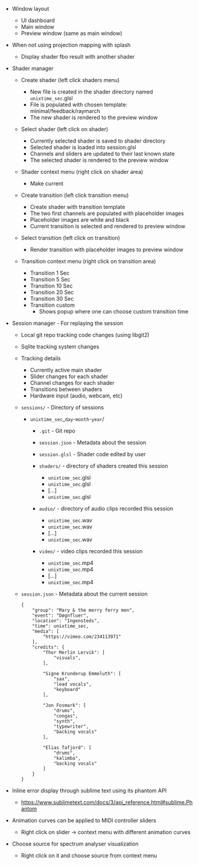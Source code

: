 * Window layout
    * UI dashboard
    * Main window
    * Preview window (same as main window)

* When not using projection mapping with splash
    * Display shader fbo result with another shader

* Shader manager
    * Create shader (left click shaders menu)
        * New file is created in the shader directory named `unixtime_sec`.glsl
        * File is populated with chosen template: minimal/feedback/raymarch
        * The new shader is rendered to the preview window

    * Select shader (left click on shader)
        * Currently selected shader is saved to shader directory
        * Selected shader is loaded into session.glsl
        * Channels and sliders are updated to their last known state
        * The selected shader is rendered to the preview window

    * Shader context menu (right click on shader area)
        * Make current

    * Create transition (left click transition menu)
        * Create shader with transition template
        * The two first channels are populated with placeholder images
        * Placeholder images are white and black
        * Current transition is selected and rendered to preview window

    * Select transition (left click on transition)
        * Render transition with placeholder images to preview window

    * Transition context menu (right click on transition area)
        * Transition  1 Sec
        * Transition  5 Sec
        * Transition 10 Sec
        * Transition 20 Sec
        * Transition 30 Sec
        * Transition custom
            * Shows popup where one can choose custom transition time

* Session manager - For replaying the session
    * Local git repo tracking code changes (using libgit2)
    * Sqlite tracking system changes

    * Tracking details
        * Currently active main shader
        * Slider changes for each shader
        * Channel changes for each shader
        * Transitions between shaders
        * Hardware input (audio, webcam, etc)

    * `sessions/` - Directory of sessions
        * `unixtime_sec`_`day`-`month`-`year`/

            * `.git` - Git repo

            * `session.json` - Metadata about the session

            * `session.glsl` - Shader code edited by user

            * `shaders/` - directory of shaders created this session
                * `unixtime_sec`.glsl
                * `unixtime_sec`.glsl
                * [...]
                * `unixtime_sec`.glsl

            * `audio/` - directory of audio clips recorded this session
                * `unixtime_sec`.wav
                * `unixtime_sec`.wav
                * [...]
                * `unixtime_sec`.wav

            * `video/` - video clips recorded this session
                * `unixtime_sec`.mp4
                * `unixtime_sec`.mp4
                * [...]
                * `unixtime_sec`.mp4

    * `session.json` - Metadata about the current session
        ~~~~
        {
            "group": "Mary & the merry ferry men",
            "event": "Døgnfluer",
            "location": "Ingensteds",
            "time": unixtime_sec,
            "media": [
                "https://vimeo.com/234113971"
            ],
            "credits": {
                "Thor Merlin Lervik": [
                    "visuals",
                ],

                "Signe Krunderup Emmeluth": [
                    "sax",
                    "lead vocals",
                    "keyboard"
                ],

                "Jon Fosmark": [
                    "drums",
                    "congas",
                    "synth",
                    "typewriter",
                    "backing vocals"
                ],

                "Elias Tafjord": [
                    "drums",
                    "kalimba",
                    "backing vocals"
                ]
            }
        }
        ~~~~

* Inline error display through sublime text using its phantom API
    * https://www.sublimetext.com/docs/3/api_reference.html#sublime.Phantom

* Animation curves can be applied to MIDI controller sliders
    * Right click on slider -> context menu with different animation curves

* Choose source for spectrum analyser visualization
    * Right click on it and choose source from context menu
